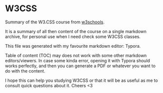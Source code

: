 # W3CSS

Summary of the W3.CSS course from [w3schools](https://www.w3schools.com/w3css/defaulT.asp).

It is a summary of all then content of the course on a single markdown archive, for personal use when I need check some W3CSS classes.

This file was generated with my favourite markdown editor: Typora.

Table of content (TOC) may does not work with some other markdown editors/viewers. In case some kinda error, opening it with Typora should works perfectly, and then you can generate a PDF or whatever you want to do with the content.

I hope this can help you studying W3CSS or that it will be as useful as me to consult quick questions about it. Cheers <3
